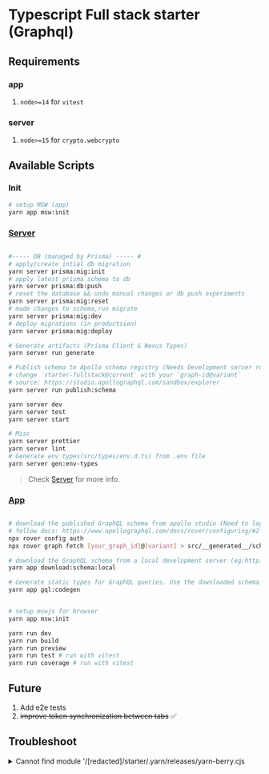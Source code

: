 # Typescript Full stack starter (Graphql)

## Requirements

### app

1. `node>=14` for `vitest`

### server

1. `node>=15` for `crypto.webcrypto`

## Available Scripts

### Init

```sh
# setup MSW (app)
yarn app msw:init
```

### [Server](./packages/server)

```sh

#----- DB (managed by Prisma) ----- #
# apply/create intial db migration
yarn server prisma:mig:init
# apply latest prisma schema to db
yarn server prisma:db:push
# reset the database && undo manual changes or db push experiments
yarn server prisma:mig:reset
# made changes to schema,run migrate
yarn server prisma:mig:dev
# deploy migrations (in productsion)
yarn server prisma:mig:deploy

# Generate artifacts (Prisma Client & Nexus Types)
yarn server run generate

# Publish schema to Apollo schema registry (Needs Development server running)
# change `starter-fullstack@current` with your `graph-id@variant`
# source: https://studio.apollographql.com/sandbox/explorer
yarn server run publish:schema

yarn server dev
yarn server test
yarn server start

# Misc
yarn server prettier
yarn server lint
# Generate env types(src/types/env.d.ts) from .env file
yarn server gen:env-types
```

> Check [Server](./packages/server) for more info.

### [App](./packages/app)

```sh

# download the published GraphQL schema from apollo studio (Need to login with `rover`)
# follow docs: https://www.apollographql.com/docs/rover/configuring/#2-provide-the-api-key-to-rover
npx rover config auth
npx rover graph fetch [your_graph_id]@[variant] > src/__generated__/schema.graphql

# download the GraphQL schema from a local development server (eg:http://localhost:4000)
yarn app download:schema:local

# Generate static types for GraphQL queries. Use the downloaded schema
yarn app gql:codegen


# setup mswjs for browser
yarn app msw:init

yarn run dev
yarn run build
yarn run preview
yarn run test # run with vitest
yarn run coverage # run with vitest

```

## Future

1. Add e2e tests
2. ~~improve token synchronization between tabs~~ ✅️

## Troubleshoot

<details>
<summary>
Cannot find module '/[redacted]/starter/.yarn/releases/yarn-berry.cjs
</summary>

```sh
rm .yarnrc.yml
yarn set version berry

# and add below line to `.yarnrc.yml`
nodeLinker: node-modules

```

</details>
